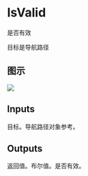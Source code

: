 # IsValid

是否有效

目标是导航路径

## 图示

![]($-20221218-17473073.png)

## Inputs

目标。导航路径对象参考。 

## Outputs

返回值。布尔值。是否有效。
